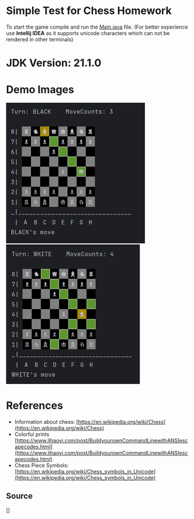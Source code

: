 # Simple Test for Chess Homework
To start the game compile and run the [Main.java](./am/aua/chess/Main.java) file. (For better experience use **Intellij IDEA** as it supports unicode characters which can not be rendered in other terminals)
# JDK Version: 21.1.0
# Demo Images
![Demo Image1](./.media/chess_demo.png)
![Demo Image2](./.media/chess_demo_1.png)

# References
- Information about chess: [https://en.wikipedia.org/wiki/Chess](https://en.wikipedia.org/wiki/Chess)
- Colorful prints [https://www.lihaoyi.com/post/BuildyourownCommandLinewithANSIescapecodes.html](https://www.lihaoyi.com/post/BuildyourownCommandLinewithANSIescapecodes.html)
- Chess Piece Symbols: [https://en.wikipedia.org/wiki/Chess_symbols_in_Unicode](https://en.wikipedia.org/wiki/Chess_symbols_in_Unicode)

## Source
[]

